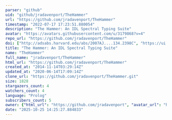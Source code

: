 ```yaml
---
parser: "github"
uid: "github/jradavenport/TheHammer"
url: "https://github.com/jradavenport/TheHammer"
timestamp: "2022-07-17 17:23:51.880054"
description: "The Hammer: An IDL Spectral Typing Suite"
avatar: "https://avatars.githubusercontent.com/u/3179868?v=4"
repo_url: "https://github.com/jradavenport/TheHammer"
doi: ["http://adsabs.harvard.edu/abs/2007AJ....134.2398C", "https://ui.adsabs.harvard.edu/abs/2014ascl.soft05003C/abstract"]
title: "The Hammer: An IDL Spectral Typing Suite"
name: "TheHammer"
full_name: "jradavenport/TheHammer"
html_url: "https://github.com/jradavenport/TheHammer"
created_at: "2014-11-14T03:29:14Z"
updated_at: "2020-06-14T17:09:14Z"
clone_url: "https://github.com/jradavenport/TheHammer.git"
size: 1828
stargazers_count: 4
watchers_count: 4
language: "Prolog"
subscribers_count: 5
owner: {"html_url": "https://github.com/jradavenport", "avatar_url": "https://avatars.githubusercontent.com/u/3179868?v=4", "login": "jradavenport", "type": "User"}
date: "2025-10-25 14:25:27.884833"
---
```

